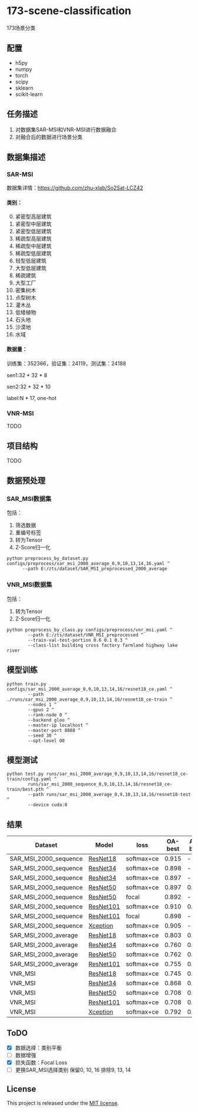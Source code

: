 # 173-scene-classification

173场景分类

## <a name='requirements'> </a>配置

- h5py
- numpy
- torch
- scipy
- sklearn
- scikit-learn

## <a name='task'> </a>任务描述

1. 对数据集SAR-MSI和VNR-MSI进行数据融合
2. 对融合后的数据进行场景分类

## <a name='dataset'> </a>数据集描述

### <a name='dataset-sm'> </a>SAR-MSI

数据集详情：https://github.com/zhu-xlab/So2Sat-LCZ42

#### 类别：

0. 紧密型高层建筑
1. 紧密型中层建筑
2. 紧密型低层建筑
3. 稀疏型高层建筑
4. 稀疏型中层建筑
5. 稀疏型低层建筑
6. 轻型低层建筑
7. 大型低层建筑
8. 稀疏建筑
9. 大型工厂
10. 密集树木
11. 点型树木
12. 灌木丛
13. 低矮植物
14. 石头地
15. 沙漠地
16. 水域

#### 数据量：

训练集：352366，验证集：24119，测试集：24188

sen1:32 * 32 * 8

sen2:32 * 32 * 10

label:N * 17, one-hot

### <a name='dataset-vm'> </a> VNR-MSI

TODO

## <a name='structure'> </a>项目结构

TODO

## <a name='preprocess'> </a>数据预处理

### SAR_MSI数据集

包括：

1. 筛选数据
2. 重编号标签
3. 转为Tensor
4. Z-Score归一化

```shell
python preprocess_by_dataset.py configs/preprocess/sar_msi_2000_average_0,9,10,13,14,16.yaml ^
      --path E:/zts/dataset/SAR_MSI_preprocessed_2000_average
```

### VNR_MSI数据集

包括：

1. 转为Tensor
2. Z-Score归一化

```shell
python preprocess_by_class.py configs/preprocess/vnr_msi.yaml ^
        --path E:/zts/dataset/VNR_MSI_preprocessed ^
        --train-val-test-portion 0.6 0.1 0.3 ^
        --class-list building cross factory farmland highway lake river
```

## <a name='train'> </a>模型训练

```shell
python train.py configs/sar_msi_2000_average_0,9,10,13,14,16/resnet18_ce.yaml ^
        --path ./runs/sar_msi_2000_average_0,9,10,13,14,16/resnet18_ce-train ^
        --nodes 1 ^
        --gpus 2 ^
        --rank-node 0 ^
        --backend gloo ^
        --master-ip localhost ^
        --master-port 8888 ^
        --seed 30 ^
        --opt-level O0
```

## <a name='test'> </a>模型测试

```shell
python test.py runs/sar_msi_2000_average_0,9,10,13,14,16/resnet18_ce-train/config.yaml ^
        runs/sar_msi_2000_sequence_0,9,10,13,14,16/resnet18_ce-train/best.pth ^
        --path runs/sar_msi_2000_average_0,9,10,13,14,16/resnet18-test ^
        --device cuda:0
```

## <a name='result'> </a>结果

| Dataset               | Model                                                                           | loss       | OA-best | AA-best | OA-last | AA-last |
|-----------------------|---------------------------------------------------------------------------------|------------|---------|---------|---------|---------|
| SAR_MSI_2000_sequence | [ResNet18](configs/sar_msi_2000_sequence_0,9,10,13,14,16/resnet18_ce.yaml)      | softmax+ce | 0.915   | -       | 0.898   | -       |
| SAR_MSI_2000_sequence | [ResNet34](configs/sar_msi_2000_sequence_0,9,10,13,14,16/resnet34_ce.yaml)      | softmax+ce | 0.898   | -       | 0.850   | -       |
| SAR_MSI_2000_sequence | [ResNet34](configs/sar_msi_2000_sequence_0,9,10,13,14,16/resnet34_focal.yaml)   | softmax+ce | 0.897   | -       | 0.890   | -       |
| SAR_MSI_2000_sequence | [ResNet50](configs/sar_msi_2000_sequence_0,9,10,13,14,16/resnet50_ce.yaml)      | softmax+ce | 0.897   | 0.708   | 0.898   | 0.851   |
| SAR_MSI_2000_sequence | [ResNet50](configs/sar_msi_2000_sequence_0,9,10,13,14,16/resnet50_focal.yaml)   | focal      | 0.892   | -       | 0.897   | -       |   
| SAR_MSI_2000_sequence | [ResNet101](configs/sar_msi_2000_sequence_0,9,10,13,14,16/resnet101_ce.yaml)    | softmax+ce | 0.910   | 0.804   | 0.892   | 0.782   |
| SAR_MSI_2000_sequence | [ResNet101](configs/sar_msi_2000_sequence_0,9,10,13,14,16/resnet101_focal.yaml) | focal      | 0.898   | -       | 0.883   | -       | 
| SAR_MSI_2000_sequence | [Xception](configs/sar_msi_2000_sequence_0,9,10,13,14,16/xception_ce.yaml)      | softmax+ce | 0.905   | -       | 0.903   | 0.810   |
| SAR_MSI_2000_average  | [ResNet18](configs/sar_msi_2000_average_0,9,10,13,14,16/resnet18_ce.yaml)       | softmax+ce | 0.803   | 0.812   | 0.778   | 0.798   |
| SAR_MSI_2000_average  | [ResNet34](configs/sar_msi_2000_average_0,9,10,13,14,16/resnet34_ce.yaml)       | softmax+ce | 0.760   | 0.777   | 0.762   | 0.777   |
| SAR_MSI_2000_average  | [ResNet50](configs/sar_msi_2000_average_0,9,10,13,14,16/resnet50_ce.yaml)       | softmax+ce | 0.762   | 0.776   | 0.700   | 0.716   |
| SAR_MSI_2000_average  | [ResNet101](configs/sar_msi_2000_average_0,9,10,13,14,16/resnet101_ce.yaml)     | softmax+ce | 0.755   | 0.774   | 0.763   | 0.777   |
| VNR_MSI               | [ResNet18](configs/vnr_msi/resnet18_ce.yaml)                                    | softmax+ce | 0.745   | 0.      | 0.783   | 0.      |
| VNR_MSI               | [ResNet34](configs/vnr_msi/resnet34_ce.yaml)                                    | softmax+ce | 0.868   | 0.      | 0.877   | 0.      |
| VNR_MSI               | [ResNet50](configs/vnr_msi/resnet50_ce.yaml)                                    | softmax+ce | 0.708   | 0.      | 0.811   | 0.      |
| VNR_MSI               | [ResNet101](configs/vnr_msi/resnet101_ce.yaml)                                  | softmax+ce | 0.708   | 0.      | 0.745   | 0.      |
| VNR_MSI               | [Xception](configs/vnr_msi/xception_ce.yaml)                                    | softmax+ce | 0.792   | 0.      | 0.858   | 0.      |

## <a name="todo"></a> ToDO

- [x] 数据选择：类别平衡
- [ ] 数据增强
- [x] 损失函数：Focal Loss
- [ ] 更换SAR_MSI选择类别 保留0, 10, 16 排除9, 13, 14

## <a name="license"></a> License

This project is released under the [MIT license](LICENSE).

